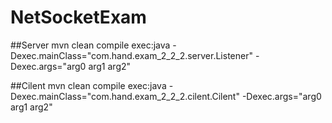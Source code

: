 # NetSocketExam


##Server
mvn clean compile exec:java -Dexec.mainClass="com.hand.exam_2_2_2.server.Listener" -Dexec.args="arg0 arg1 arg2"


##Cilent
mvn clean compile exec:java -Dexec.mainClass="com.hand.exam_2_2_2.cilent.Cilent" -Dexec.args="arg0 arg1 arg2"
